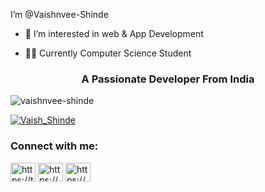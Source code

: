 I’m @Vaishnvee-Shinde

- 👀 I’m interested in web & App Development

- 👩‍💻 Currently Computer Science Student

<h3 align="center">A Passionate Developer From India</h3>

<p align="left"> <img src="https://komarev.com/ghpvc/?username=vaishnvee-shinde&label=Profile%20views&color=0e75b6&style=flat" alt="vaishnvee-shinde" /> </p>

<p align="left"> <a href="https://twitter.com/Vaish_Shinde" target="blank"><img src="https://img.shields.io/twitter/follow/Vaish_Shinde?logo=twitter&style=for-the-badge" alt="Vaish_Shinde" /></a> </p>

<h3 align="left">Connect with me:</h3>
<p align="left">
<a href="https://twitter.com/Vaish_Shinde" target="blank"><img align="center" src="https://cdn.jsdelivr.net/npm/simple-icons@3.0.1/icons/twitter.svg" alt="https://twitter.com/Vaish_Shinde" height="30" width="40" /></a>
<a href="https://linkedin.com/in/https://www.linkedin.com/in/vaishnvee-shinde-b9b444136" target="blank"><img align="center" src="https://cdn.jsdelivr.net/npm/simple-icons@3.0.1/icons/linkedin.svg" alt="https://www.linkedin.com/in/vaishnvee-shinde-b9b444136" height="30" width="40" /></a>
<a href="https://www.hackerrank.com/https://www.hackerrank.com/vaishnvee169" target="blank"><img align="center" src="https://cdn.jsdelivr.net/npm/simple-icons@3.0.1/icons/hackerrank.svg" alt="https://www.hackerrank.com/vaishnvee169" height="30" width="40" /></a>
</p>
